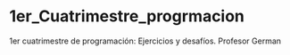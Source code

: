 # 1er_Cuatrimestre_progrmacion
1er cuatrimestre de programación: Ejercicios y desafíos.   Profesor German 
